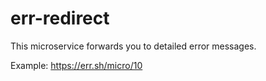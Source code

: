 # err-redirect

This microservice forwards you to detailed error messages.

Example: https://err.sh/micro/10
